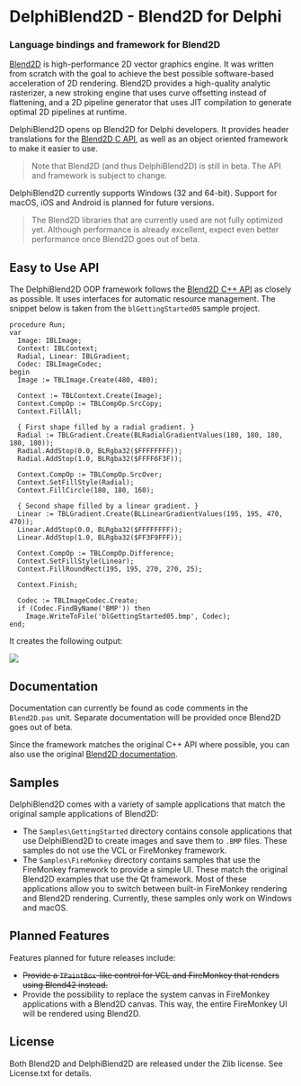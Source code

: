 # DelphiBlend2D - Blend2D for Delphi

### Language bindings and framework for Blend2D

[Blend2D](https://blend2d.com/) is high-performance 2D vector graphics engine. It was written from scratch with the goal to achieve the best possible software-based acceleration of 2D rendering. Blend2D provides a high-quality analytic rasterizer, a new stroking engine that uses curve offsetting instead of flattening, and a 2D pipeline generator that uses JIT compilation to generate optimal 2D pipelines at runtime.

DelphiBlend2D opens op Blend2D for Delphi developers. It provides header translations for the [Blend2D C API](https://blend2d.com/doc/group__blend2d__api__c__functions.html), as well as an object oriented framework to make it easier to use.

> Note that Blend2D (and thus DelphiBlend2D) is still in beta. The API and framework is subject to change.

DelphiBlend2D currently supports Windows (32 and 64-bit). Support for macOS, iOS and Android is planned for future versions.

> The Blend2D libraries that are currently used are not fully optimized yet. Although performance is already excellent, expect even better performance once Blend2D goes out of beta.

## Easy to Use API

The DelphiBlend2D OOP framework follows the [Blend2D C++ API](https://blend2d.com/doc/index.html) as closely as possible. It uses interfaces for automatic resource management. The snippet below is taken from the `blGettingStarted05` sample project. 

```Delphi
procedure Run;
var
  Image: IBLImage;
  Context: IBLContext;
  Radial, Linear: IBLGradient;
  Codec: IBLImageCodec;
begin
  Image := TBLImage.Create(480, 480);

  Context := TBLContext.Create(Image);
  Context.CompOp := TBLCompOp.SrcCopy;
  Context.FillAll;

  { First shape filled by a radial gradient. }
  Radial := TBLGradient.Create(BLRadialGradientValues(180, 180, 180, 180, 180));
  Radial.AddStop(0.0, BLRgba32($FFFFFFFF));
  Radial.AddStop(1.0, BLRgba32($FFFF6F3F));

  Context.CompOp := TBLCompOp.SrcOver;
  Context.SetFillStyle(Radial);
  Context.FillCircle(180, 180, 160);

  { Second shape filled by a linear gradient. }
  Linear := TBLGradient.Create(BLLinearGradientValues(195, 195, 470, 470));
  Linear.AddStop(0.0, BLRgba32($FFFFFFFF));
  Linear.AddStop(1.0, BLRgba32($FF3F9FFF));

  Context.CompOp := TBLCompOp.Difference;
  Context.SetFillStyle(Linear);
  Context.FillRoundRect(195, 195, 270, 270, 25);

  Context.Finish;

  Codec := TBLImageCodec.Create;
  if (Codec.FindByName('BMP')) then
    Image.WriteToFile('blGettingStarted05.bmp', Codec);
end;
```

It creates the following output:

![](blGettingStarted05.png)

## Documentation

Documentation can currently be found as code comments in the `Blend2D.pas` unit. Separate documentation will be provided once Blend2D goes out of beta.

Since the framework matches the original C++ API where possible, you can also use the original [Blend2D documentation](https://blend2d.com/doc/index.html).

## Samples

DelphiBlend2D comes with a variety of sample applications that match the original sample applications of Blend2D:

* The `Samples\GettingStarted` directory contains console applications that use DelphiBlend2D to create images and save them to `.BMP` files. These samples do not use the VCL or FireMonkey framework.
* The `Samples\FireMonkey` directory contains samples that use the FireMonkey framework to provide a simple UI. These match the original Blend2D examples that use the Qt framework. Most of these applications allow you to switch between built-in FireMonkey rendering and Blend2D rendering. Currently, these samples only work on Windows and macOS.

## Planned Features

Features planned for future releases include:

* ~~Provide a `TPaintBox`-like control for VCL and FireMonkey that renders using Blend42 instead.~~
* Provide the possibility to replace the system canvas in FireMonkey applications with a Blend2D canvas. This way, the entire FireMonkey UI will be rendered using Blend2D.

## License

Both Blend2D and DelphiBlend2D are released under the Zlib license. See License.txt for details.

